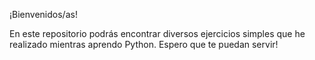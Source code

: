 ¡Bienvenidos/as!

En este repositorio podrás encontrar diversos ejercicios simples que he realizado mientras aprendo Python. Espero que te puedan servir!
